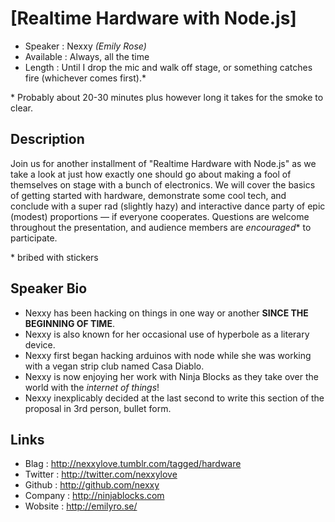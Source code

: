 [Realtime Hardware with Node.js]
========================

* Speaker   : Nexxy _(Emily Rose)_
* Available : Always, all the time
* Length    : Until I drop the mic and walk off stage, or something catches fire (whichever comes first).*


\* Probably about 20-30 minutes plus however long it takes for the smoke to clear.

Description
-----------

Join us for another installment of "Realtime Hardware with Node.js" as we take a look at just 
how exactly one should go about making a fool of themselves on stage with a bunch of electronics.
We will cover the basics of getting started with hardware, demonstrate some cool tech, and conclude
with a super rad (slightly hazy) and interactive dance party of epic (modest) proportions — if everyone cooperates.
Questions are welcome throughout the presentation, and audience members are _encouraged_* to participate.

\* bribed with stickers

Speaker Bio
-----------

* Nexxy has been hacking on things in one way or another __SINCE THE BEGINNING OF TIME__.
* Nexxy is also known for her occasional use of hyperbole as a literary device.
* Nexxy first began hacking arduinos with node while she was working with a vegan strip club named Casa Diablo.
* Nexxy is now enjoying her work with Ninja Blocks as they take over the world with the _internet of things_!
* Nexxy inexplicably decided at the last second to write this section of the proposal in 3rd person, bullet form.

Links
-----

* Blag    : http://nexxylove.tumblr.com/tagged/hardware
* Twitter : http://twitter.com/nexxylove
* Github  : http://github.com/nexxy
* Company : http://ninjablocks.com
* Wobsite : http://emilyro.se/
